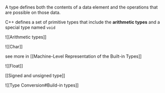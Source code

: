 A type defines both the contents of a data element and the operations that are possible on those data.

C++ defines a set of primitive types that include the **arithmetic types** and a special type named `void`

![[Arithmetic types]]


![[Char]]

see more in [[Machine-Level Representation of the Built-in Types]]

![[Float]]


[[Signed and unsigned type]]

![[Type Conversion#Build-in types]]